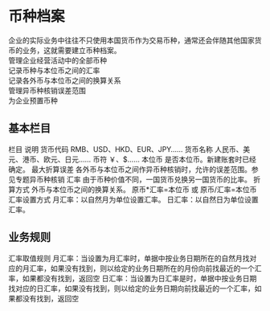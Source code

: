 # 币种档案

企业的实际业务中往往不只使用本国货币作为交易币种，通常还会伴随其他国家货币的业务，这就需要建立币种档案。  
管理企业经营活动中的全部币种  
记录币种与本位币之间的汇率  
记录各外币与本位币之间的换算关系  
管理异币种核销误差范围  
为企业预置币种  


## 基本栏目
栏目	说明
货币代码	RMB、USD、HKD、EUR、JPY……
货币名称	人民币、美元、港币、欧元、日元……
币符	￥、$……
本位币	是否本位币。新建账套时已经确定。
最大折算误差
各外币与本位币之间作异币种核销时，允许的误差范围。参见专题异币种核销
汇率	由于币种价值不同，一国货币兑换另一国货币的比率。
折算方式
外币与本位币之间的换算关系。
原币*汇率=本位币 或
原币/汇率=本位币
汇率设置方式	月汇率：以自然月为单位设置汇率。
日汇率：以自然日为单位设置汇率。


## 业务规则

汇率取值规则
月汇率：当设置为月汇率时，单据中按业务日期所在的自然月找对应的月汇率，如果没有找到，则以给定的业务日期所在的月份向前找最近的一个汇率，如果都没有找到，返回空
日汇率：当设置为日汇率是时，单据中按业务日期找对应的日汇率，如果没有找到，则以给定的业务日期向前找最近的一个汇率，如果都没有找到，返回空
